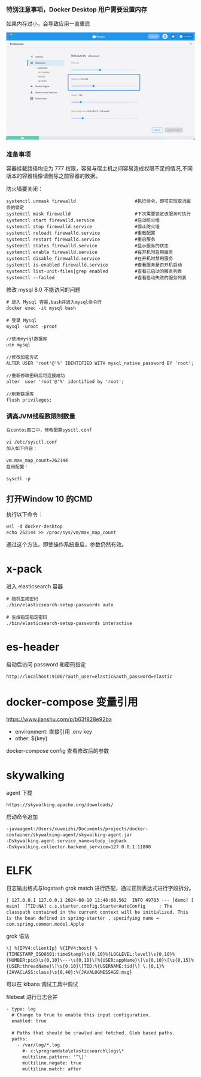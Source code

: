 ### 特别注意事项，Docker Desktop 用户需要设置内存

如果内存过小，会导致应用一直重启

![](images/docker-desktop.png)

### 准备事项

容器挂载路径均设为 777 权限，容易与宿主机之间容易造成权限不足的情况,不同版本的容器镜像请删除之前容器的数据。

防火墙要关闭：

    systemctl unmask firewalld                      #执行命令，即可实现取消服务的锁定
    systemctl mask firewalld                        #下次需要锁定该服务时执行
    systemctl start firewalld.service               #启动防火墙  
    systemctl stop firewalld.service                #停止防火墙  
    systemctl reloadt firewalld.service             #重载配置
    systemctl restart firewalld.service             #重启服务
    systemctl status firewalld.service              #显示服务的状态
    systemctl enable firewalld.service              #在开机时启用服务
    systemctl disable firewalld.service             #在开机时禁用服务
    systemctl is-enabled firewalld.service          #查看服务是否开机启动
    systemctl list-unit-files|grep enabled          #查看已启动的服务列表
    systemctl --failed                              #查看启动失败的服务列表

修改 mysql 8.0 不能访问的问题

    # 进入 Mysql 容器,bash并进入mysql命令行
    docker exec -it mysql bash
    
    # 登录 Mysql
    mysql -uroot -proot
    
    //使用mysql数据库
    use mysql
    
    //修改加密方式
    ALTER USER 'root'@'%' IDENTIFIED WITH mysql_native_password BY 'root';
    
    //重新修改密码后可连接成功
    alter  user 'root'@'%' identified by 'root';
    
    //刷新数据库
    flush privileges;

### 调高JVM线程数限制数量

    在centos窗口中，修改配置sysctl.conf
    
    vi /etc/sysctl.conf
    加入如下内容：
    
    vm.max_map_count=262144
    启用配置：
    
    sysctl -p


## 打开Window 10 的CMD

执行以下命令：

    wsl -d docker-desktop
    echo 262144 >> /proc/sys/vm/max_map_count

通过这个方法，即使操作系统重启，参数仍然有效。

# x-pack

进入 elasticsearch 容器

    # 随机生成密码
    ./bin/elasticsearch-setup-passwords auto
    
    # 生成指定指定密码
    ./bin/elasticsearch-setup-passwords interactive

# es-header 

启动后访问 password 和密码指定
 
    http://localhost:9100/?auth_user=elastic&auth_password=elastic

# docker-compose 变量引用

https://www.jianshu.com/p/b63f828e92ba

- environment: 直接引用 .env key 
- other: ${key}

docker-compose config  查看修改后的参数

# skywalking 

agent 下载

    https://skywalking.apache.org/downloads/

启动命令追加

    -javaagent:/Users/xuweizhi/Documents/projects/docker-container/skywalking-agent/skywalking-agent.jar
    -Dskywalking.agent.service_name=study_logback
    -Dskywalking.collector.backend_service=127.0.0.1:11800

# ELFK

日志输出格式与logstash grok match 进行匹配，通过正则表达式进行字段拆分。

    | 127.0.0.1 127.0.0.1 2024-08-10 11:48:08.562  INFO 49703 --- [demo] [           main]  [TID:NA] c.s.starter.config.StarterAutoConfig     : The classpath contained in the current context will be initialized. This is the bean defined in spring-starter , specifying name = com.spring.common.model.Apple
grok 语法

    \| %{IPV4:clientIp} %{IPV4:host} %{TIMESTAMP_ISO8601:timeStamp}\s{0,10}%{LOGLEVEL:level}\s{0,10}%{NUMBER:pid}\s{0,10}\---\s{0,10}\[%{USER:appName}\]\s{0,10}\[\s{0,15}%{USER:threadName}\]\s{0,10}\[TID:%{USERNAME:tid}\] \.{0,1}%{JAVACLASS:class}\s{0,40}:%{JAVALOGMESSAGE:msg}

可以在 kibana 调试工具中调试 

filebeat 进行日志合并

    - type: log
      # Change to true to enable this input configuration.
      enabled: true
    
      # Paths that should be crawled and fetched. Glob based paths.
      paths:
        - /var/log/*.log
          #- c:\programdata\elasticsearch\logs\*
          multiline.pattern: '^\|'
          multiline.negate: true
          multiline.match: after

